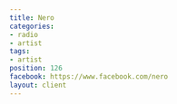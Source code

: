 ```yaml
---
title: Nero
categories:
- radio
- artist
tags:
- artist
position: 126
facebook: https://www.facebook.com/nero
layout: client
---
```



